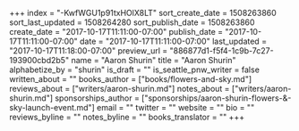 +++
index = "-KwfWGU1p91txHOlX8LT"
sort_create_date = 1508263860
sort_last_updated = 1508264280
sort_publish_date = 1508263860
create_date = "2017-10-17T11:11:00-07:00"
publish_date = "2017-10-17T11:11:00-07:00"
date = "2017-10-17T11:11:00-07:00"
last_updated = "2017-10-17T11:18:00-07:00"
preview_url = "886877d1-f5f4-1c9b-7c27-193900cbd2b5"
name = "Aaron Shurin"
title = "Aaron Shurin"
alphabetize_by = "shurin"
is_draft = ""
is_seattle_pnw_writer = false
written_about = ""
books_author = ["books/flowers-and-sky.md"]
reviews_about = ["writers/aaron-shurin.md"]
notes_about = ["writers/aaron-shurin.md"]
sponsorships_author = ["sponsorships/aaron-shurin-flowers-&-sky-launch-event.md"]
email = ""
twitter = ""
website = ""
bio = ""
reviews_byline = ""
notes_byline = ""
books_translator = ""
+++
